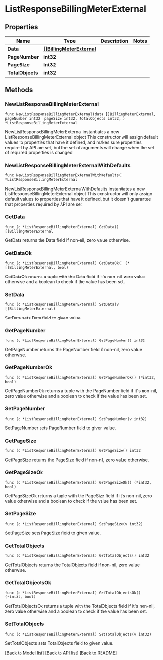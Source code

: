 # ListResponseBillingMeterExternal

## Properties

Name | Type | Description | Notes
------------ | ------------- | ------------- | -------------
**Data** | [**[]BillingMeterExternal**](BillingMeterExternal.md) |  | 
**PageNumber** | **int32** |  | 
**PageSize** | **int32** |  | 
**TotalObjects** | **int32** |  | 

## Methods

### NewListResponseBillingMeterExternal

`func NewListResponseBillingMeterExternal(data []BillingMeterExternal, pageNumber int32, pageSize int32, totalObjects int32, ) *ListResponseBillingMeterExternal`

NewListResponseBillingMeterExternal instantiates a new ListResponseBillingMeterExternal object
This constructor will assign default values to properties that have it defined,
and makes sure properties required by API are set, but the set of arguments
will change when the set of required properties is changed

### NewListResponseBillingMeterExternalWithDefaults

`func NewListResponseBillingMeterExternalWithDefaults() *ListResponseBillingMeterExternal`

NewListResponseBillingMeterExternalWithDefaults instantiates a new ListResponseBillingMeterExternal object
This constructor will only assign default values to properties that have it defined,
but it doesn't guarantee that properties required by API are set

### GetData

`func (o *ListResponseBillingMeterExternal) GetData() []BillingMeterExternal`

GetData returns the Data field if non-nil, zero value otherwise.

### GetDataOk

`func (o *ListResponseBillingMeterExternal) GetDataOk() (*[]BillingMeterExternal, bool)`

GetDataOk returns a tuple with the Data field if it's non-nil, zero value otherwise
and a boolean to check if the value has been set.

### SetData

`func (o *ListResponseBillingMeterExternal) SetData(v []BillingMeterExternal)`

SetData sets Data field to given value.


### GetPageNumber

`func (o *ListResponseBillingMeterExternal) GetPageNumber() int32`

GetPageNumber returns the PageNumber field if non-nil, zero value otherwise.

### GetPageNumberOk

`func (o *ListResponseBillingMeterExternal) GetPageNumberOk() (*int32, bool)`

GetPageNumberOk returns a tuple with the PageNumber field if it's non-nil, zero value otherwise
and a boolean to check if the value has been set.

### SetPageNumber

`func (o *ListResponseBillingMeterExternal) SetPageNumber(v int32)`

SetPageNumber sets PageNumber field to given value.


### GetPageSize

`func (o *ListResponseBillingMeterExternal) GetPageSize() int32`

GetPageSize returns the PageSize field if non-nil, zero value otherwise.

### GetPageSizeOk

`func (o *ListResponseBillingMeterExternal) GetPageSizeOk() (*int32, bool)`

GetPageSizeOk returns a tuple with the PageSize field if it's non-nil, zero value otherwise
and a boolean to check if the value has been set.

### SetPageSize

`func (o *ListResponseBillingMeterExternal) SetPageSize(v int32)`

SetPageSize sets PageSize field to given value.


### GetTotalObjects

`func (o *ListResponseBillingMeterExternal) GetTotalObjects() int32`

GetTotalObjects returns the TotalObjects field if non-nil, zero value otherwise.

### GetTotalObjectsOk

`func (o *ListResponseBillingMeterExternal) GetTotalObjectsOk() (*int32, bool)`

GetTotalObjectsOk returns a tuple with the TotalObjects field if it's non-nil, zero value otherwise
and a boolean to check if the value has been set.

### SetTotalObjects

`func (o *ListResponseBillingMeterExternal) SetTotalObjects(v int32)`

SetTotalObjects sets TotalObjects field to given value.



[[Back to Model list]](../README.md#documentation-for-models) [[Back to API list]](../README.md#documentation-for-api-endpoints) [[Back to README]](../README.md)


